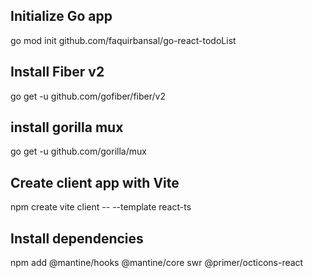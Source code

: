 ## Initialize Go app
go mod init github.com/faquirbansal/go-react-todoList

## Install Fiber v2
go get -u github.com/gofiber/fiber/v2

## install gorilla mux
go get -u github.com/gorilla/mux

## Create client app with Vite
npm create vite client -- --template react-ts

## Install dependencies
npm add @mantine/hooks @mantine/core swr @primer/octicons-react